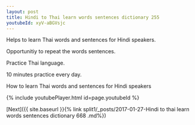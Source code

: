 ```yaml
---
layout: post
title: Hindi to Thai learn words sentences dictionary 255 
youtubeId: xyV-aBGVsjc
---
```

 
 
Helps to learn Thai words and sentences for Hindi speakers.

Opportunitiy to repeat the words sentences. 

Practice Thai language. 
 
10 minutes practice every day. 
 
How to learn Thai words and sentences for Hindi speakers 
 
{% include youtubePlayer.html id=page.youtubeId %}
 
 
[Next]({{ site.baseurl }}{% link  split1/_posts/2017-01-27-Hindi to thai learn words sentences dictionary 668 .md%})
 
